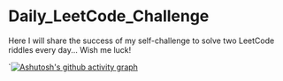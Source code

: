 # Daily_LeetCode_Challenge
Here I will share the success of my self-challenge to solve two LeetCode riddles every day...
Wish me luck!


`[![Ashutosh's github activity graph](https://github-readme-activity-graph.cyclic.app/graph?username=ElhaiAgassi&theme=github-compact)](https://github.com/ashutosh00710/github-readme-activity-graph)

